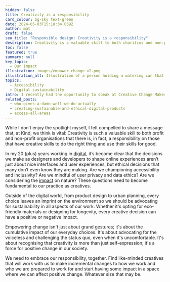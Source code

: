 ```yaml
---
hidden: false
title: Creativity is a responsibility
card_colour: bg-sky text-green
date: 2024-05-03T15:18:34.039Z
author: mat
draft: false
seo_title: "Responsible design: Creativity is a responsibility"
description: Creativity is a valuable skill to both charities and non-profits. There is a responsibility on those with creative skills to use their skills for good.
toc: false
featured: true
summary: null
key_topic:
  - Our Impact
illustration: images/empower-change-v2.png
illustration_alt: Illustration of a person holding a watering can that waters many plants
topics:
  - Accessibility
  - Digital sustainability
intro: I recently had the opportunity to speak at Creative Change Makers 2024, an event focused on creativity for social and environmental impact and organised by the brilliant team at Creative Conscience.
related_posts:
  - who-gives-a-damn-well-we-do-actually
  - creating-sustainable-and-ethical-digital-products
  - access-all-areas
---
```


While I don’t enjoy the spotlight myself, I felt compelled to share a message that, at Kind, we think is vital: Creativity is such a valuable skill to both profit and non-profit organisations that there is, in fact, a responsibility on those that have creative skills to do the right thing and use their skills for good.

In my 20 (plus) years working in [digital](/services/digital/), it’s become clear that the decisions we make as designers and developers to shape online experiences aren’t just about nice interfaces and user experiences, but ethical decisions that many don’t even know they are making. Are we championing accessibility and inclusivity? Are we mindful of user privacy and data ethics? Are we considering the [impact](/about/our-impact/) on nature? These questions need to become fundamental to our practice as creatives.

Outside of the digital world, from product design to urban planning, every choice leaves an imprint on the environment so we should be advocating for sustainability in all aspects of our work. Whether it's opting for eco-friendly materials or designing for longevity, every creative decision can have a positive or negative impact.

Empowering change isn't just about grand gestures; it's about the cumulative impact of our everyday choices. It's about advocating for the voiceless and challenging the status quo, even when it's uncomfortable. It's about recognising that creativity is more than just self-expression; it's a force for positive change in our society.

We need to embrace our responsibility, together. Find like-minded creatives that will work with us to make incremental changes to how we work and who we are prepared to work for and start having some impact in a space where we can affect positive change. Whatever size that may be.